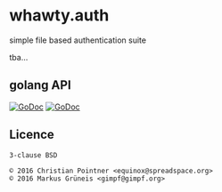 # whawty.auth

simple file based authentication suite

tba...

## golang API

[![GoDoc](https://godoc.org/github.com/whawty/auth/store?status.svg)](https://godoc.org/github.com/whawty/auth/store)
[![GoDoc](https://godoc.org/github.com/whawty/auth/sasl?status.svg)](https://godoc.org/github.com/whawty/auth/sasl)

## Licence

    3-clause BSD

    © 2016 Christian Pointner <equinox@spreadspace.org>
    © 2016 Markus Grüneis <gimpf@gimpf.org>
